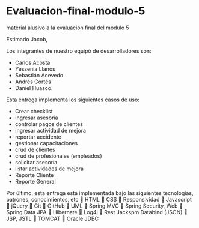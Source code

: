 # Evaluacion-final-modulo-5
material alusivo a la evaluación final del modulo 5

Estimado Jacob, 

Los integrantes de nuestro equipò de desarrolladores son:
- Carlos Acosta
- Yessenia Llanos
- Sebastián Acevedo
- Andrés Cortés
- Daniel Huasco.

Esta entrega implementa los siguientes casos de uso:
- Crear checklist
- ingresar asesoría
- controlar pagos de clientes
- ingresar actividad de mejora
- reportar accidente
- gestionar capacitaciones
- crud de clientes
- crud de profesionales (empleados)
- solicitar asesoría
- listar actividades de mejora
- Reporte Cliente
- Reporte General

Por último, esta entrega está implementada bajo las siguientes tecnologías, patrones, conocimientos, etc
 HTML
 CSS
 Responsividad
 Javascript
 jQuery
 Git
 GitHub
 UML
 Spring MVC
 Spring Security, Web
 Spring Data JPA
 Hibernate
 Log4j
 Rest Jackspm Databind (JSON)
 JSP, JSTL
 TOMCAT
 Oracle JDBC
